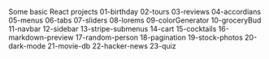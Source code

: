 Some basic React projects
01-birthday
02-tours
03-reviews
04-accordians
05-menus
06-tabs
07-sliders
08-lorems
09-colorGenerator
10-groceryBud
11-navbar
12-sidebar
13-stripe-submenus
14-cart
15-cocktails
16-markdown-preview
17-random-person
18-pagination
19-stock-photos
20-dark-mode
21-movie-db
22-hacker-news
23-quiz
